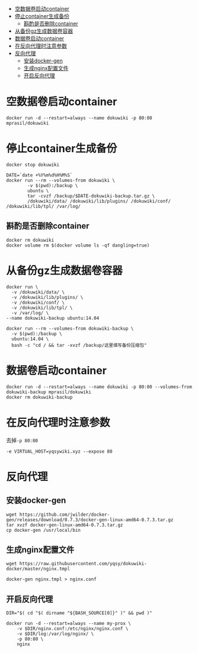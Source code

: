 <!-- TOC -->

- [空数据卷启动container](#空数据卷启动container)
- [停止container生成备份](#停止container生成备份)
    - [斟酌是否删除container](#斟酌是否删除container)
- [从备份gz生成数据卷容器](#从备份gz生成数据卷容器)
- [数据卷启动container](#数据卷启动container)
- [在反向代理时注意参数](#在反向代理时注意参数)
- [反向代理](#反向代理)
    - [安装docker-gen](#安装docker-gen)
    - [生成nginx配置文件](#生成nginx配置文件)
    - [开启反向代理](#开启反向代理)

<!-- /TOC -->

# 空数据卷启动container
```
docker run -d --restart=always --name dokuwiki -p 80:80 mprasil/dokuwiki
```

# 停止container生成备份
```
docker stop dokuwiki

DATE=`date +%Y%m%d%H%M%S`
docker run --rm --volumes-from dokuwiki \
        -v $(pwd):/backup \
        ubuntu \
        tar -cvzf /backup/$DATE-dokuwiki-backup.tar.gz \
        /dokuwiki/data/ /dokuwiki/lib/plugins/ /dokuwiki/conf/ /dokuwiki/lib/tpl/ /var/log/
```

## 斟酌是否删除container
```
docker rm dokuwiki
docker volume rm $(docker volume ls -qf dangling=true)
```

# 从备份gz生成数据卷容器
```
docker run \
  -v /dokuwiki/data/ \
  -v /dokuwiki/lib/plugins/ \
  -v /dokuwiki/conf/ \
  -v /dokuwiki/lib/tpl/ \
  -v /var/log/ \
--name dokuwiki-backup ubuntu:14.04

docker run --rm --volumes-from dokuwiki-backup \
  -v $(pwd):/backup \
  ubuntu:14.04 \
  bash -c "cd / && tar -xvzf /backup/这里填写备份压缩包"
```

# 数据卷启动container
```
docker run -d --restart=always --name dokuwiki -p 80:80 --volumes-from dokuwiki-backup mprasil/dokuwiki
docker rm dokuwiki-backup
```

# 在反向代理时注意参数
去掉`-p 80:80`
```
-e VIRTUAL_HOST=yqsywiki.xyz --expose 80
```

# 反向代理

## 安装docker-gen
```
wget https://github.com/jwilder/docker-gen/releases/download/0.7.3/docker-gen-linux-amd64-0.7.3.tar.gz
tar xvzf docker-gen-linux-amd64-0.7.3.tar.gz
cp docker-gen /usr/local/bin
```

## 生成nginx配置文件
```
wget https://raw.githubusercontent.com/yqsy/dokuwiki-docker/master/nginx.tmpl

docker-gen nginx.tmpl > nginx.conf
```

## 开启反向代理
```
DIR="$( cd "$( dirname "${BASH_SOURCE[0]}" )" && pwd )"

docker run -d --restart=always --name my-prox \
    -v $DIR/nginx.conf:/etc/nginx/nginx.conf \
    -v $DIR/log:/var/log/nginx/ \
    -p 80:80 \
    nginx
```

